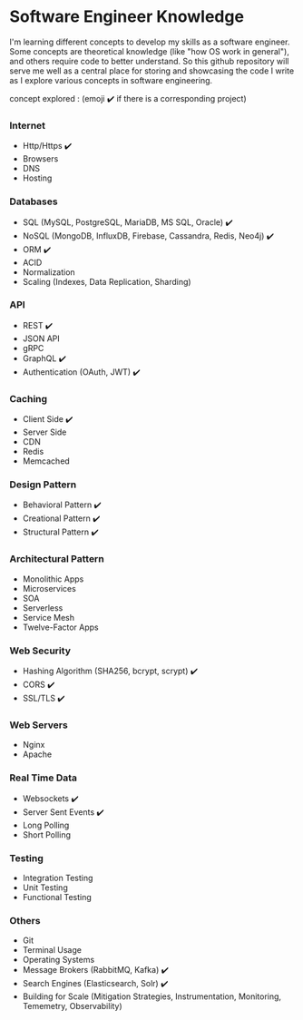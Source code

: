 # Software Engineer Knowledge

I'm learning different concepts to develop my skills as a software engineer.
Some concepts are theoretical knowledge (like "how OS work in general"), and others require code to better understand. 
So this github repository will serve me well as a central place for storing and showcasing the code I write as I explore various concepts in software engineering.

concept explored : (emoji ✔️ if there is a corresponding project) 

### Internet
- Http/Https ✔️
- Browsers
- DNS
- Hosting

### Databases
- SQL (MySQL, PostgreSQL, MariaDB, MS SQL, Oracle) ✔️
- NoSQL (MongoDB, InfluxDB, Firebase, Cassandra, Redis, Neo4j) ✔️
- ORM ✔️
- ACID
- Normalization
- Scaling (Indexes, Data Replication, Sharding)

### API
- REST ✔️
- JSON API
- gRPC
- GraphQL ✔️
- Authentication (OAuth, JWT) ✔️

### Caching 
- Client Side ✔️
- Server Side
- CDN
- Redis
- Memcached

### Design Pattern
- Behavioral Pattern ✔️
- Creational Pattern ✔️
- Structural Pattern ✔️

### Architectural Pattern
- Monolithic Apps
- Microservices
- SOA
- Serverless
- Service Mesh
- Twelve-Factor Apps


### Web Security
- Hashing Algorithm (SHA256, bcrypt, scrypt) ✔️
- CORS ✔️
- SSL/TLS ✔️

### Web Servers
- Nginx
- Apache

### Real Time Data
- Websockets ✔️
- Server Sent Events ✔️
- Long Polling
- Short Polling

### Testing 
- Integration Testing
- Unit Testing
- Functional Testing

### Others
- Git
- Terminal Usage
- Operating Systems
- Message Brokers (RabbitMQ, Kafka) ✔️
- Search Engines (Elasticsearch, Solr) ✔️
- Building for Scale (Mitigation Strategies, Instrumentation, Monitoring, Tememetry, Observability)